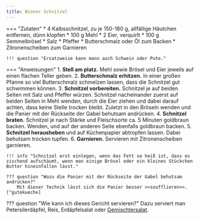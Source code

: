 ```yaml
---
title: Wiener Schnitzel
---
```

=== "Zutaten"
    * 4 Kalbsschnitzel, zu je 150-180 g, allfällige Häutchen entfernen, dünn klopfen
    * 100 g Mehl
    * 2 Eier, verquirlt
    * 100 g Semmelbrösel
    * Salz
    * Pfeffer
    * Butterschmalz oder Öl zum Backen
    * Zitronenscheiben zum Garnieren

    !!! question "Ersatzweise kann mann auch Schwein oder Pute."

=== "Anweisungen"
    1. **Stell am platz.** Mehl sowie Brösel und Eier jeweils auf einen flachen Teller geben.
    2. **Butterschmalz erhitzen.** In einer großen Pfanne so viel Butterschmalz schmelzen lassen, dass die Schnitzel gut schwimmen können.
    3. **Schnitzel vorbereiten.** Schnitzel je auf beiden Seiten mit Salz und Pfeffer würzen. Schnitzel nacheinander zuerst auf beiden Seiten in Mehl wenden, durch die Eier ziehen und dabei darauf achten, dass keine Stelle trocken bleibt. Zuletzt in den Bröseln wenden und die Panier mit der Rückseite der Gabel behutsam andrücken.
    4. **Schnitzel braten.** Schnitzel je nach Stärke und Fleischsorte ca. 5 Minuten goldbraun backen. Wenden, und auf der anderen Seite ebenfalls goldbraun backen.
    5. **Schnitzel herausheben** und auf Küchenpapier abtropfen lassen. Dabei behutsam trocken tupfen.
    6. **Garnieren.** Servieren mit Zitronenscheiben garnieren.

    !!! info "Schnitzel erst einlegen, wenn das Fett so heiß ist, dass es zischend aufschäumt, wenn man einige Brösel oder ein kleines Stückchen Butter hineinfallen lässt."

    ??? question "Wozu die Panier mit der Rückseite der Gabel behutsam andrücken?"
        Mit dieser Technik lässt sich die Panier besser >>soufflieren<<.[^gutekueche]

??? question "Wie kann ich dieses Gericht servieren?"
    Dazu serviert man Petersilerdäpfel, Reis, Erdäpfelsalat oder [Gemischtersalat](../salate/gemischtersalat.md).

[^chefkoch]:
    Sonja.
    ["Das echte Wiener Schnitzel."](https://www.chefkoch.de/rezepte/87975334071/Das-echte-Wiener-Schnitzel.html)
    *Chef Koch.*
    27 November 2000.
[^wagner]:
    Wagner, Renate.
    ["Wiener Schnitzel."](https://www.austria.info/de/aktivitaeten/essen-und-trinken/oesterreichische-kueche/rezepte-aus-oesterreich/wiener-schnitzel)
    *austria.info.*
    9 November 2020.
[^gutekueche]:
    ["Wiener Schnitzel."](https://www.gutekueche.at/wiener-schnitzel-rezept-170)
    *Gute Kueche.*
    28 März 2015.
